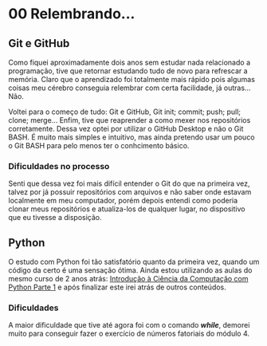 # 00 Relembrando...
## Git e GitHub

Como fiquei aproximadamente dois anos sem estudar nada relacionado a programação, tive que retornar estudando tudo de novo para refrescar a memória.
Claro que o aprendizado foi totalmente mais rápido pois algumas coisas meu cérebro conseguia relembrar com certa facilidade, já outras... Não.
    
Voltei para o começo de tudo: Git e GitHub, Git init; commit; push; pull; clone; merge... Enfim, tive que reaprender a como mexer nos repositórios corretamente.
Dessa vez optei por utilizar o GitHub Desktop e não o Git BASH. É muito mais simples e intuitivo, mas ainda pretendo usar um pouco o Git BASH para pelo menos ter o conhcimento básico.

### Dificuldades no processo

Senti que dessa vez foi mais difícil entender o Git do que na primeira vez, talvez por já possuir repositórios com arquivos e não saber onde estavam localmente em meu computador, porém depois entendi como poderia clonar meus repositórios e atualiza-los de qualquer lugar, no dispositivo que eu tivesse a disposição.

## Python

O estudo com Python foi tão satisfatório quanto da primeira vez, quando um código da certo é uma sensação ótima. Ainda estou utilizando as aulas do mesmo curso de 2 anos atrás: [Introdução à Ciência da Computação com Python Parte 1](https://www.coursera.org/learn/ciencia-computacao-python-conceitos) e após finalizar este irei atrás de outros conteúdos.

### Dificuldades

A maior dificuldade que tive até agora foi com o comando **_while_**, demorei muito para conseguir fazer o exercício de números fatoriais do módulo 4.
